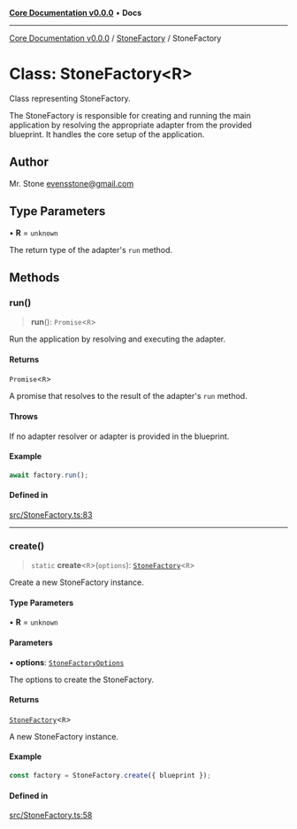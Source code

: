 [**Core Documentation v0.0.0**](../../README.md) • **Docs**

***

[Core Documentation v0.0.0](../../modules.md) / [StoneFactory](../README.md) / StoneFactory

# Class: StoneFactory\<R\>

Class representing StoneFactory.

The StoneFactory is responsible for creating and running the main application by resolving
the appropriate adapter from the provided blueprint. It handles the core setup of the application.

## Author

Mr. Stone <evensstone@gmail.com>

## Type Parameters

• **R** = `unknown`

The return type of the adapter's `run` method.

## Methods

### run()

> **run**(): `Promise`\<`R`\>

Run the application by resolving and executing the adapter.

#### Returns

`Promise`\<`R`\>

A promise that resolves to the result of the adapter's `run` method.

#### Throws

If no adapter resolver or adapter is provided in the blueprint.

#### Example

```typescript
await factory.run();
```

#### Defined in

[src/StoneFactory.ts:83](https://github.com/stonemjs/core/blob/be89f756f02a94c320588453a86b3e95bc4e060f/src/StoneFactory.ts#L83)

***

### create()

> `static` **create**\<`R`\>(`options`): [`StoneFactory`](StoneFactory.md)\<`R`\>

Create a new StoneFactory instance.

#### Type Parameters

• **R** = `unknown`

#### Parameters

• **options**: [`StoneFactoryOptions`](../interfaces/StoneFactoryOptions.md)

The options to create the StoneFactory.

#### Returns

[`StoneFactory`](StoneFactory.md)\<`R`\>

A new StoneFactory instance.

#### Example

```typescript
const factory = StoneFactory.create({ blueprint });
```

#### Defined in

[src/StoneFactory.ts:58](https://github.com/stonemjs/core/blob/be89f756f02a94c320588453a86b3e95bc4e060f/src/StoneFactory.ts#L58)
